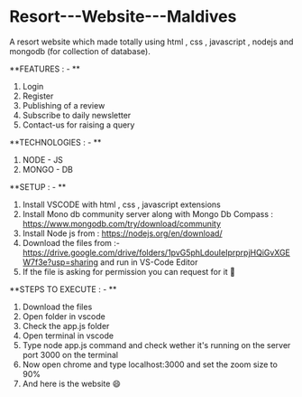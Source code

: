 # Resort---Website---Maldives
A resort website which made totally using html , css , javascript , nodejs and mongodb (for collection of database).


**FEATURES : - **

1) Login 
2) Register
3) Publishing of a review
4) Subscribe to daily newsletter
5) Contact-us for raising a query

**TECHNOLOGIES : - **

1) NODE - JS 
2) MONGO - DB


**SETUP : - **

1) Install VSCODE with html , css , javascript extensions 
2) Install Mono db community server along with Mongo Db Compass : https://www.mongodb.com/try/download/community
3) Install Node js from : https://nodejs.org/en/download/
4) Download the files from :- https://drive.google.com/drive/folders/1pvG5phLdouIeIprprpjHQiGvXGEW7f3e?usp=sharing   and run in VS-Code Editor 
5) If the file is asking for permission you can request for it 💯


**STEPS TO EXECUTE : - **

1) Download the files 
2) Open folder in vscode
3) Check the app.js folder 
4) Open terminal in vscode 
5) Type node app.js command and check wether it's running on the server port 3000 on the terminal
6) Now open chrome and type localhost:3000 and set the zoom size to 90% 
7) And here is the website 😄
